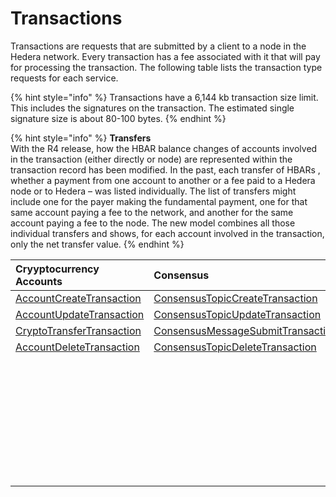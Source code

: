 # Transactions

Transactions are requests that are submitted by a client to a node in the Hedera network. Every transaction has a fee associated with it that will pay for processing the transaction. The following table lists the transaction type requests for each service.

{% hint style="info" %}
Transactions have a 6,144 kb transaction size limit. This includes the signatures on the transaction. The estimated single signature size is about 80-100 bytes.
{% endhint %}

{% hint style="info" %}
**Transfers**  
With the R4 release, how the HBAR balance changes of accounts involved in the transaction \(either directly or node\) are represented within the transaction record has been modified. In the past, each transfer of HBARs , whether a payment from one account to another or a fee paid to a Hedera node or to Hedera – was listed individually. The list of transfers might include one for the payer making the fundamental payment, one for that same account paying a fee to the network, and another for the same account paying a fee to the node. The new model combines all those individual transfers and shows, for each account involved in the transaction, only the net transfer value.
{% endhint %}

| Cryyptocurrency Accounts | Consensus | Tokens | File Service | Smart Contracts |
| :--- | :--- | :--- | :--- | :--- |
| [AccountCreateTransaction](../cryptocurrency/create-an-account.md) | [ConsensusTopicCreateTransaction](../consensus/create-a-topic.md) | [TokenCreateTransaction](../tokens/define-a-token.md) | [FileCreateTransaction](../file-storage/create-a-file.md) | [ContractCreateTransaction](../smart-contracts/create-a-smart-contract.md) |
| [AccountUpdateTransaction](../cryptocurrency/update-an-account.md) | [ConsensusTopicUpdateTransaction](../consensus/update-a-topic.md) | [TokenUpdateTransaction](../tokens/update-a-token.md) | [FileAppendTransaction](../file-storage/append-to-a-file.md) | [ContractUpdateTransaction](../smart-contracts/update-a-smart-contract.md) |
| [CryptoTransferTransaction](../cryptocurrency/transfer-cryptocurrency.md) | [ConsensusMessageSubmitTransaction](../consensus/submit-a-message.md) | [TokenDeleteTransaction](../tokens/delete-a-token.md) | [FileUpdateTransaction](../file-storage/update-a-file.md) | [ContractDeleteTransaction](../smart-contracts/delete-a-smart-contract.md) |
| [AccountDeleteTransaction](../cryptocurrency/delete-an-account.md) | [ConsensusTopicDeleteTransaction](../consensus/delete-a-topic.md) | [TokenAssociateTransaction](../tokens/associate-tokens-to-an-account.md) | [FileDeleteTransaction](../file-storage/delete-a-file.md) |  |
|  |  | [TokenDissociateTransaction](../tokens/dissociate-tokens-from-an-account.md) |  |  |
|  |  | [TokenMintTransaction](../tokens/mint-a-token.md) |  |  |
|  |  | [TokenBurnTransaction](../tokens/burn-a-token.md) |  |  |
|  |  | [TokenFreezeTransaction](../tokens/freeze-an-account.md) |  |  |
|  |  | [TokenUnfreezeTransaction](../tokens/unfreeze-an-account.md) |  |  |
|  |  | [TokenGrantKycTransaction](../tokens/enable-kyc-account-flag-1.md) |  |  |
|  |  | [TokenRevokeKycTransaction](../tokens/disable-kyc-account-flag.md) |  |  |
|  |  | [TokenWipeTransaction](../tokens/wipe-a-token.md) |  |  |





